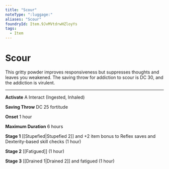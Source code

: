 ```yaml
---
title: "Scour"
noteType: ":luggage:"
aliases: "Scour"
foundryId: Item.9JvMVtdrwHZloyYs
tags:
  - Item
---
```


# Scour

This gritty powder improves responsiveness but suppresses thoughts and leaves you weakened. The saving throw for addiction to scour is DC 30, and the addiction is virulent.

* * *

**Activate** A Interact (Ingested, Inhaled)

**Saving Throw** DC 25 fortitude

**Onset** 1 hour

**Maximum Duration** 6 hours

**Stage 1** [[Stupefied|Stupefied 2]] and +2 item bonus to Reflex saves and Dexterity-based skill checks (1 hour)

**Stage 2** [[Fatigued]] (1 hour)

**Stage 3** [[Drained 1|Drained 2]] and fatigued (1 hour)

